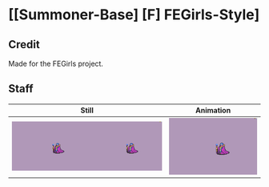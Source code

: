 # [\[Summoner-Base\] \[F\] FEGirls-Style]

## Credit

Made for the FEGirls project.
	
## Staff

| Still | Animation |
| :---: | :-------: |
| ![Staff still](./Staff_000.png) | ![Staff animation](./Staff.gif) |
